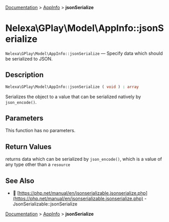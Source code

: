 [Documentation](../../README.md) > [AppInfo](README.md) > **jsonSerialize**

# Nelexa\GPlay\Model\AppInfo::jsonSerialize
`Nelexa\GPlay\Model\AppInfo::jsonSerialize` — Specify data which should be serialized to JSON.

## Description
```php
Nelexa\GPlay\Model\AppInfo::jsonSerialize ( void ) : array
```
Serializes the object to a value that can be serialized natively by `json_encode()`.

## Parameters
This function has no parameters.

## Return Values
returns data which can be serialized by `json_encode()`,
which is a value of any type other than a `resource`

## See Also
* :link: [https://php.net/manual/en/jsonserializable.jsonserialize.php](https://php.net/manual/en/jsonserializable.jsonserialize.php) - JsonSerializable::jsonSerialize

[Documentation](../../README.md) > [AppInfo](README.md) > **jsonSerialize**
